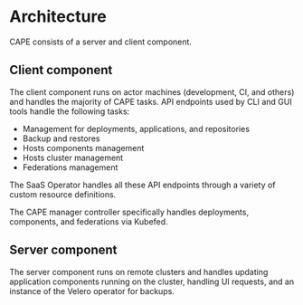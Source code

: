 # Architecture

CAPE consists of a server and client component.

## Client component

The client component runs on actor machines (development, CI, and others) and handles the majority of CAPE tasks. API endpoints used by CLI and GUI tools handle the following tasks:

- Management for deployments, applications, and repositories
- Backup and restores
- Hosts components management
- Hosts cluster management
- Federations management

The SaaS Operator handles all these API endpoints through a variety of custom resource definitions.

The CAPE manager controller specifically handles deployments, components, and federations via Kubefed.

## Server component

The server component runs on remote clusters and handles updating application components running on the cluster, handling UI requests, and an instance of the Velero operator for backups.

<!-- TODO: Include image -->

